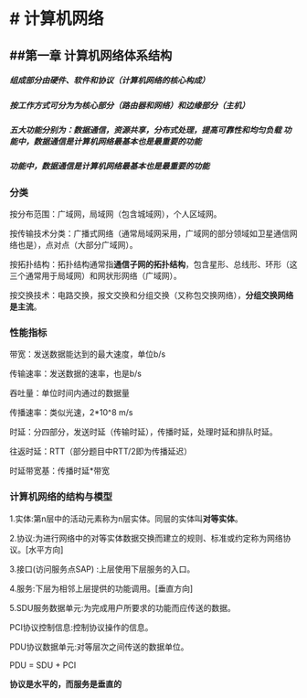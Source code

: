 # # 计算机网络

## ##第一章 计算机网络体系结构

##### 组成部分由硬件、软件和协议（计算机网络的核心构成）

##### 按工作方式可分为为核心部分（路由器和网络）和边缘部分（主机） 

##### 五大功能分别为：数据通信，资源共享，分布式处理，提高可靠性和均匀负载 功能中，数据通信是计算机网络最基本也是最重要的功能

##### 功能中，**数据通信是计算机网络最基本也是最重要的功能**

### 分类

按分布范围：广域网，局域网（包含城域网），个人区域网。

按传输技术分类：广播式网络（通常局域网采用，广域网的部分领域如卫星通信网络也是），点对点（大部分广域网）。

按拓扑结构：拓扑结构通常指**通信子网的拓扑结构**，包含星形、总线形、环形（这三个通常用于局域网）和网状形网络（广域网）。

按交换技术：电路交换，报文交换和分组交换（又称包交换网络），**分组交换网络是主流**。

### 性能指标

带宽：发送数据能达到的最大速度，单位b/s

传输速率：发送数据的速率，也是b/s

吞吐量：单位时间内通过的数据量

传播速率：类似光速，2*10^8 m/s

时延：分四部分，发送时延（传输时延），传播时延，处理时延和排队时延。

往返时延：RTT（部分题目中RTT/2即为传播延迟）

时延带宽基：传播时延*带宽

### 计算机网络的结构与模型

1.实体:第n层中的活动元素称为n层实体。同层的实体叫**对等实体**。

2.协议:为进行网络中的对等实体数据交换而建立的规则、标准或约定称为网络协议。[水平方向]

 3.接口(访问服务点SAP) :上层使用下层服务的入口。

4.服务:下层为相邻上层提供的功能调用。[垂直方向]

5.SDU服务数据单元:为完成用户所要求的功能而应传送的数据。

   PCI协议控制信息:控制协议操作的信息。

   PDU协议数据单元:对等层次之间传送的数据单位。

   PDU = SDU + PCI

**协议是水平的，而服务是垂直的**

